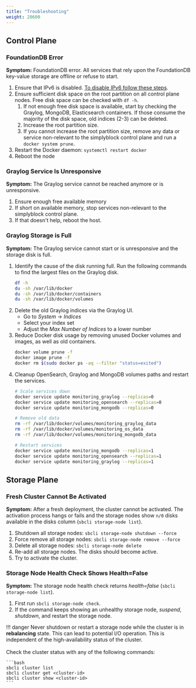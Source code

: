 ```yaml
---
title: "Troubleshooting"
weight: 20600
---
```


## Control Plane

### FoundationDB Error

**Symptom:** FoundationDB error. All services that rely upon the FoundationDB key-value storage are offline or refuse to start.

1. Ensure that IPv6 is disabled. [To disable IPv6 follow these steps](../deployments/baremetal/prerequisites.md#network-configuration).
2. Ensure sufficient disk space on the root partition on all control plane nodes. Free disk space can be checked with `df -h`.
   1. If not enough free disk space is available, start by checking the Graylog, MongoDB, Elasticsearch containers. If those consume the majority of the disk space, old indices (2-3) can be deleted.
   2. Increase the root partition size.
   3. If you cannot increase the root partition size, remove any data or service non-relevant to the simplyblock control plane and run a `docker system prune`.
3. Restart the Docker daemon: `systemctl restart docker`
4. Reboot the node

### Graylog Service Is Unresponsive

**Symptom:** The Graylog service cannot be reached anymore or is unresponsive.

1. Ensure enough free available memory
2. If short on available memory, stop services non-relevant to the simplyblock control plane.
3. If that doesn't help, reboot the host.

### Graylog Storage is Full 
**Symptom:** The Graylog service cannot start or is unresponsive and the storage disk is full.

1. Identify the cause of the disk running full. Run the following commands to find the largest files on the Graylog disk.
   ```bash title="Find the largest files"
   df -h
   du -sh /var/lib/docker
   du -sh /var/lib/docker/containers
   du -sh /var/lib/docker/volumes
   ```
2. Delete the old Graylog indices via the Graylog UI.
   - Go to _System_ -> _Indices_
   - Select your index set
   - Adjust the _Max Number of Indices_ to a lower number
3. Reduce Docker disk usage by removing unused Docker volumes and images, as well as old containers.
   ```bash title="Remove old Docker entities"
   docker volume prune -f
   docker image prune -f
   docker rm $(sudo docker ps -aq --filter "status=exited")
   ```
4. Cleanup OpenSearch, Graylog and MongoDB volumes paths and restart the services.
   ```bash title="Cleaning up adjecent services"
   # Scale services down
   docker service update monitoring_graylog --replicas=0
   docker service update monitoring_opensearch --replicas=0
   docker service update monitoring_mongodb --replicas=0
   
   # Remove old data
   rm -rf /var/lib/docker/volumes/monitoring_graylog_data
   rm -rf /var/lib/docker/volumes/monitoring_os_data
   rm -rf /var/lib/docker/volumes/monitoring_mongodb_data
   
   # Restart services
   docker service update monitoring_mongodb --replicas=1
   docker service update monitoring_opensearch --replicas=1
   docker service update monitoring_graylog --replicas=1
   ```

## Storage Plane

### Fresh Cluster Cannot Be Activated

**Symptom:** After a fresh deployment, the cluster cannot be activated. The activation process hangs or fails and the
storage nodes show `n/0` disks available in the disks column (`sbcli storage-node list`).

1. Shutdown all storage nodes: `sbcli storage-node shutdown --force`
2. Force remove all storage nodes: `sbcli storage-node remove --force`
3. Delete all storage nodes: `sbcli storage-node delete`
4. Re-add all storage nodes. The disks should become active.
5. Try to activate the cluster.

### Storage Node Health Check Shows Health=False

**Symptom:** The storage node health check returns _health=false_ (`sbcli storage-node list`).

1. First run `sbcli storage-node check`.
2. If the command keeps showing an unhealthy storage node, _suspend_, _shutdown_, and restart the storage node.

!!! danger
    Never shutdown or restart a storage node while the cluster is in **rebalancing** state. This can lead to potential
    I/O operation. This is independent of the high-availability status of the cluster.<br/><br/>
    Check the cluster status with any of the following commands:

    ```bash
    sbcli cluster list
    sbcli cluster get <cluster-id>
    sbcli cluster show <cluster-id>
    ```
